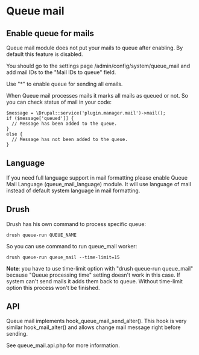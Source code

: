 Queue mail
==========

Enable queue for mails
----------------------
Queue mail module does not put your mails to queue after enabling. 
By default this feature is disabled.

You should go to the settings page /admin/config/system/queue_mail 
and add mail IDs to the "Mail IDs to queue" field.

Use "*" to enable queue for sending all emails.

When Queue mail processes mails it marks all mails as queued or not.
So you can check status of mail in your code:

```
$message = \Drupal::service('plugin.manager.mail')->mail();
if ($message['queued']] {
  // Message has been added to the queue.
}
else {
  // Message has not been added to the queue. 
}
``` 

Language
--------
If you need full language support in mail formatting please enable 
Queue Mail Language (queue_mail_language) module. It will use language
of mail instead of default system language in mail formatting.

Drush
-----
Drush has his own command to process specific queue: 

`drush queue-run QUEUE_NAME`

So you can use command to run queue_mail worker:

`drush queue-run queue_mail --time-limit=15` 

__Note__: you have to use time-limit option with "drush queue-run queue_mail"
because "Queue processing time" setting doesn't work in this case. If system
can't send mails it adds them back to queue. Without time-limit option this 
process won't be finished.

API
---
Queue mail implements hook_queue_mail_send_alter(). This hook is very similar
hook_mail_alter() and allows change mail message right before sending.

See queue_mail.api.php for more information.

